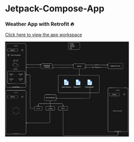 # Jetpack-Compose-App

### Weather App with Retrofit 🔥  
[Click here to view the app workspace](https://app.eraser.io/workspace/kx2ce2D2mB9gxIUZ4h2B)

<img src="AppImage/WeatherApp1.png" alt="Weather" width="400"/>
